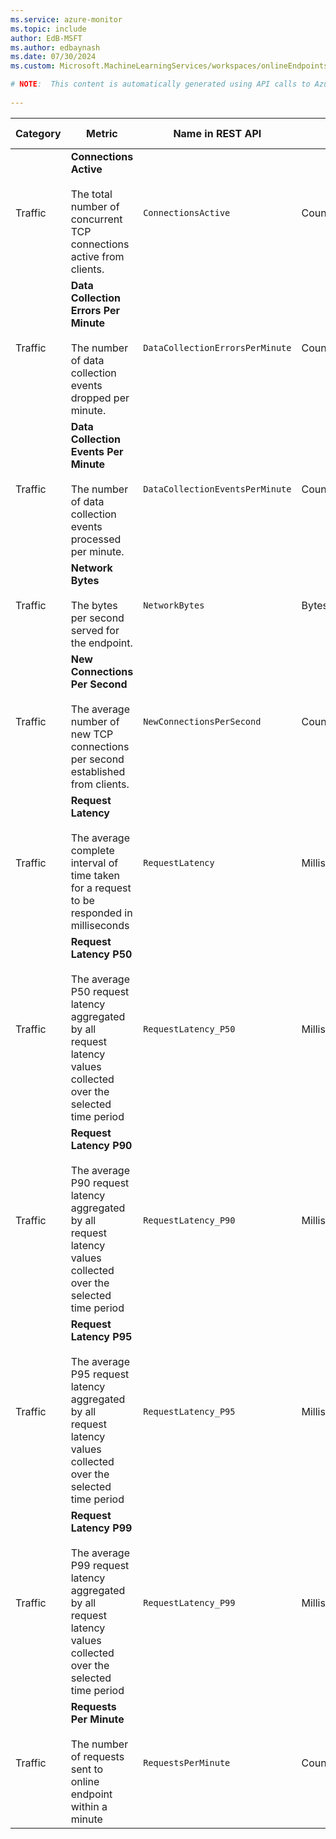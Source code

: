 ```yaml
---
ms.service: azure-monitor
ms.topic: include
author: EdB-MSFT
ms.author: edbaynash
ms.date: 07/30/2024
ms.custom: Microsoft.MachineLearningServices/workspaces/onlineEndpoints, naam

# NOTE:  This content is automatically generated using API calls to Azure. Any edits made on these files will be overwritten in the next run of the script. 
 
---
```



|Category|Metric|Name in REST API|Unit|Aggregation|Dimensions|Time Grains|DS Export|
|---|---|---|---|---|---|---|---|
|Traffic|**Connections Active**<br><br>The total number of concurrent TCP connections active from clients. |`ConnectionsActive` |Count |Average |\<none\>|PT1M |No|
|Traffic|**Data Collection Errors Per Minute**<br><br>The number of data collection events dropped per minute. |`DataCollectionErrorsPerMinute` |Count |Minimum, Maximum, Average |`deployment`, `reason`, `type`|PT1M |No|
|Traffic|**Data Collection Events Per Minute**<br><br>The number of data collection events processed per minute. |`DataCollectionEventsPerMinute` |Count |Minimum, Maximum, Average |`deployment`, `type`|PT1M |No|
|Traffic|**Network Bytes**<br><br>The bytes per second served for the endpoint. |`NetworkBytes` |BytesPerSecond |Average |\<none\>|PT1M |No|
|Traffic|**New Connections Per Second**<br><br>The average number of new TCP connections per second established from clients. |`NewConnectionsPerSecond` |CountPerSecond |Average |\<none\>|PT1M |No|
|Traffic|**Request Latency**<br><br>The average complete interval of time taken for a request to be responded in milliseconds |`RequestLatency` |Milliseconds |Average |`deployment`|PT1M |Yes|
|Traffic|**Request Latency P50**<br><br>The average P50 request latency aggregated by all request latency values collected over the selected time period |`RequestLatency_P50` |Milliseconds |Average |`deployment`|PT1M |Yes|
|Traffic|**Request Latency P90**<br><br>The average P90 request latency aggregated by all request latency values collected over the selected time period |`RequestLatency_P90` |Milliseconds |Average |`deployment`|PT1M |Yes|
|Traffic|**Request Latency P95**<br><br>The average P95 request latency aggregated by all request latency values collected over the selected time period |`RequestLatency_P95` |Milliseconds |Average |`deployment`|PT1M |Yes|
|Traffic|**Request Latency P99**<br><br>The average P99 request latency aggregated by all request latency values collected over the selected time period |`RequestLatency_P99` |Milliseconds |Average |`deployment`|PT1M |Yes|
|Traffic|**Requests Per Minute**<br><br>The number of requests sent to online endpoint within a minute |`RequestsPerMinute` |Count |Average |`deployment`, `statusCode`, `statusCodeClass`, `modelStatusCode`|PT1M |No|